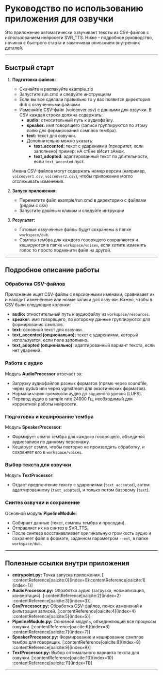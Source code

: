 # Руководство по использованию приложения для озвучки

Это приложение автоматически озвучивает тексты из CSV-файлов с использованием нейросети SVR_TTS. Ниже – подробное руководство, начиная с быстрого старта и заканчивая описанием внутренних деталей.

---

## Быстрый старт

1. **Подготовка файлов:**
   - Скачайте и распакуйте example.zip
   - Запустите run.cmd и следуйте инструкциям
   - Если вы все сделали правильно то у вас появится директория dub с озвученными файлами
   - Изменяйте CSV-файл (voiceover.csv) с данными для озвучки. В CSV каждая строка должна содержать:
     - **audio:** относительный путь к аудиофайлу.
     - **speaker:** имя говорящего (записи группируются по этому полю для формирования сэмплов тембра).
     - **text:** текст для озвучки.
     - Дополнительно можно указать:
       - **text_accented:** текст с ударениями (приоритет, если заполнено) пример: нА стЕне вИсит зАмок.
       - **text_adopted:** адаптированный текст по длительности, если `text_accented` пуст.

   Имена CSV-файлов могут содержать номер версии (например, `voiceover1.csv`, `voiceover2.csv`), чтобы приложение могло отслеживать изменения.

2. **Запуск приложения:**
   - Переметите файл example/run.cmd в директорию с файлами (рядом с csv)
   - Запустите двойным кликом и следуйте интрукции

3. **Результат:**
   - Готовые озвученные файлы будут сохранены в папке `workspace/dub`.
   - Сэмплы тембра для каждого говорящего сохраняются и кешируются в папке `workspace/voices`, если хотите изменить голос то просто подменити файл на другой.

---

## Подробное описание работы

### Обработка CSV-файлов

Приложение ищет CSV-файлы с версионными именами, сравнивает их и находит изменённые или новые записи для озвучки. Важно, чтобы в CSV были следующие колонки:

- **audio:** отностительный путь к аудиофайлу из `workspace/resources`.
- **speaker:** имя говорящего, по которому данные группируются для формирования сэмплов.
- **text:** основной текст для озвучки.
- **text_accented (опционально):** текст с ударениями, который используется, если поле заполнено.
- **text_adopted (опционально):** адаптированный вариант текста, если нет ударений.

### Работа с аудио

Модуль **AudioProcessor** отвечает за:
- Загрузку аудиофайлов разных форматов (прямо через soundfile, через pydub или через vgmstream для экзотических форматов).
- Нормализацию громкости аудио до заданного уровня (LUFS).
- Перевод аудио в sample rate 24000 Гц, необходимый для корректной работы нейросети.

### Подготовка и кеширование тембра

Модуль **SpeakerProcessor**:
- Формирует сэмпл тембра для каждого говорящего, объединяя аудиозаписи по данному персонажу.
- Кеширует сэмпл, чтобы повторно не производить обработку, и сохраняет его в `workspace/voices`.

### Выбор текста для озвучки

Модуль **TextProcessor**:
- Отдает предпочтение тексту с ударениями (`text_accented`), затем адаптированному (`text_adopted`), и только потом базовому (`text`).

### Синтез озвучки и сохранение

Основной модуль **PipelineModule**:
- Собирает данные (текст, сэмплы тембра и просодии).
- Отправляет их на синтез в SVR_TTS.
- После синтеза восстанавливает оригинальную громкость аудио и сохраняет файл в формате, заданном параметром `--ext`, в папке `workspace/dub`.

---

## Полезные ссылки внутри приложения

- **entrypoint.py:** Точка запуска приложения. [&#8203;:contentReference[oaicite:0]{index=0}&#8203;:contentReference[oaicite:1]{index=1}]
- **AudioProcessor.py:** Обработка аудио (загрузка, нормализация, конвертация). [&#8203;:contentReference[oaicite:2]{index=2}&#8203;:contentReference[oaicite:3]{index=3}]
- **CsvProcessor.py:** Обработка CSV-файлов, поиск изменений и фильтрация записей. [&#8203;:contentReference[oaicite:4]{index=4}&#8203;:contentReference[oaicite:5]{index=5}]
- **PipelineModule.py:** Основной модуль, объединяющий все процессы озвучки. [&#8203;:contentReference[oaicite:6]{index=6}&#8203;:contentReference[oaicite:7]{index=7}]
- **SpeakerProcessor.py:** Формирование и кеширование сэмплов тембра для говорящих. [&#8203;:contentReference[oaicite:8]{index=8}&#8203;:contentReference[oaicite:9]{index=9}]
- **TextProcessor.py:** Выбор оптимального варианта текста для озвучки. [&#8203;:contentReference[oaicite:10]{index=10}&#8203;:contentReference[oaicite:11]{index=11}]

---